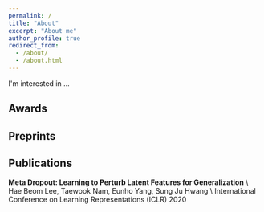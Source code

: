 ```yaml
---
permalink: /
title: "About"
excerpt: "About me"
author_profile: true
redirect_from:
  - /about/
  - /about.html
---
```


I'm interested in ...

## Awards

## Preprints

## Publications

**Meta Dropout: Learning to Perturb Latent Features for Generalization** \\
Hae Beom Lee, Taewook Nam, Eunho Yang, Sung Ju Hwang \\
International Conference on Learning Representations (ICLR) 2020
